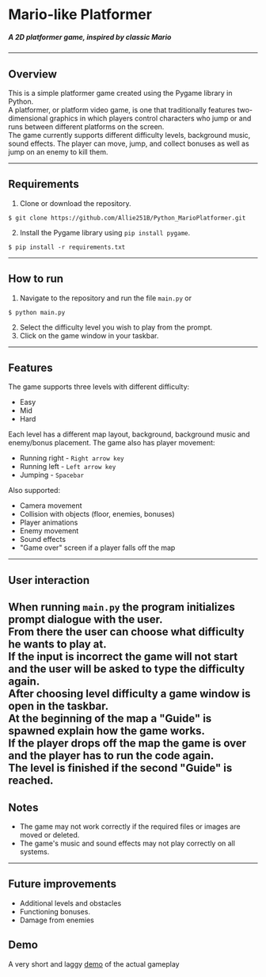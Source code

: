 # Mario-like Platformer
##### A 2D platformer game, inspired by classic Mario

---


## Overview

This is a simple platformer game created using the Pygame library in Python.
\
A platformer, or platform video game, 
is one that traditionally features two-dimensional graphics 
in which players control characters who jump or and runs between 
different platforms on the screen. 
\
Тhe game currently supports different difficulty levels, background music, 
sound effects. The player can move, jump, 
and collect bonuses as well as jump on an enemy to kill them.

---

## Requirements

1. Clone or download the repository.
```
$ git clone https://github.com/Allie251B/Python_MarioPlatformer.git
```
2. Install the Pygame library using `pip install pygame`.
```
$ pip install -r requirements.txt
```

---
## How to run
1. Navigate to the repository and run the file `main.py` or
```
$ python main.py
```
2. Select the difficulty level you wish to play from the prompt.
3. Click on the game window in your taskbar.
---
## Features
The game supports three levels with different difficulty:
* Easy
* Mid
* Hard 

Each level has a different map layout, background, background music and enemy/bonus placement.
The game also has player movement:
* Running right - `Right arrow key`
* Running left - `Left arrow key`
* Jumping - `Spacebar`

Also supported:
* Camera movement
* Collision with objects (floor, enemies, bonuses) 
* Player animations 
* Enemy movement
* Sound effects
* "Game over" screen if a player falls off the map

---
## User interaction

When running `main.py` the program initializes prompt dialogue with the user.
\
From there the user can choose what difficulty he wants to play at.
\
If the input is incorrect the game will not start and the user will be asked to type the difficulty again.
\
After choosing level difficulty a game window is open in the taskbar.
\
At the beginning of the map a "Guide" is spawned explain how the game works.
\
If the player drops off the map the game is over and the player has to run the code again.
\
The level is finished if the second "Guide" is reached. 
---
## Notes
* The game may not work correctly if the required files or images are moved or deleted.
* The game's music and sound effects may not play correctly on all systems.
---
## Future improvements
* Additional levels and obstacles
* Functioning bonuses.
* Damage from enemies


## Demo
A very short and laggy [demo](https://youtu.be/Ii3KuxVWZto) of the actual gameplay